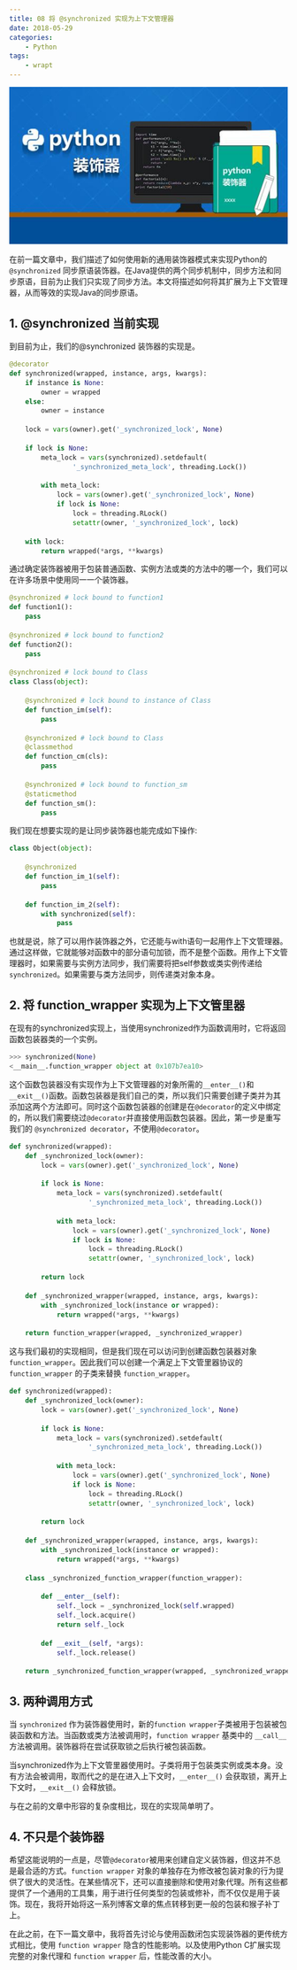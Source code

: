 ```yaml
---
title: 08 将 @synchronized 实现为上下文管理器
date: 2018-05-29
categories:
    - Python
tags:
    - wrapt
---
```

![Python decorator](/images/python/decorator.jpg)

在前一篇文章中，我们描述了如何使用新的通用装饰器模式来实现Python的 `@synchronized` 同步原语装饰器。在Java提供的两个同步机制中，同步方法和同步原语，目前为止我们只实现了同步方法。本文将描述如何将其扩展为上下文管理器，从而等效的实现Java的同步原语。
<!-- more -->

## 1. @synchronized 当前实现
到目前为止，我们的@synchronized 装饰器的实现是。

```python
@decorator
def synchronized(wrapped, instance, args, kwargs):
    if instance is None:
        owner = wrapped
    else:
        owner = instance  

    lock = vars(owner).get('_synchronized_lock', None)  

    if lock is None:
        meta_lock = vars(synchronized).setdefault(
                '_synchronized_meta_lock', threading.Lock())  

        with meta_lock:
            lock = vars(owner).get('_synchronized_lock', None)
            if lock is None:
                lock = threading.RLock()
                setattr(owner, '_synchronized_lock', lock)  

    with lock:
        return wrapped(*args, **kwargs)
```

通过确定装饰器被用于包装普通函数、实例方法或类的方法中的哪一个，我们可以在许多场景中使用同一一个装饰器。

```python
@synchronized # lock bound to function1
def function1():
    pass

@synchronized # lock bound to function2
def function2():
    pass

@synchronized # lock bound to Class
class Class(object):  

    @synchronized # lock bound to instance of Class
    def function_im(self):
        pass

    @synchronized # lock bound to Class
    @classmethod
    def function_cm(cls):
        pass

    @synchronized # lock bound to function_sm
    @staticmethod
    def function_sm():
        pass
```

我们现在想要实现的是让同步装饰器也能完成如下操作:

```python
class Object(object):  

    @synchronized
    def function_im_1(self):
        pass  

    def function_im_2(self):
        with synchronized(self):
            pass
```

也就是说，除了可以用作装饰器之外，它还能与with语句一起用作上下文管理器。通过这样做，它就能够对函数中的部分语句加锁，而不是整个函数。用作上下文管理器时，如果需要与实例方法同步，我们需要将把self参数或类实例传递给`synchronized`。如果需要与类方法同步，则传递类对象本身。

## 2. 将 function_wrapper 实现为上下文管里器
在现有的synchronized实现上，当使用synchronized作为函数调用时，它将返回函数包装器类的一个实例。

```python
>>> synchronized(None)
<__main__.function_wrapper object at 0x107b7ea10>
```

这个函数包装器没有实现作为上下文管理器的对象所需的`__enter__()`和`__exit__()`函数。函数包装器是我们自己的类，所以我们只需要创建子类并为其添加这两个方法即可。同时这个函数包装器的创建是在`@decorator`的定义中绑定的，所以我们需要绕过`@decorator`并直接使用函数包装器。因此，第一步是重写我们的 `@synchronized decorator`，不使用`@decorator`。

```python
def synchronized(wrapped):
    def _synchronized_lock(owner):
        lock = vars(owner).get('_synchronized_lock', None)

        if lock is None:
            meta_lock = vars(synchronized).setdefault(
                    '_synchronized_meta_lock', threading.Lock())

            with meta_lock:
                lock = vars(owner).get('_synchronized_lock', None)
                if lock is None:
                    lock = threading.RLock()
                    setattr(owner, '_synchronized_lock', lock)

        return lock

    def _synchronized_wrapper(wrapped, instance, args, kwargs):
        with _synchronized_lock(instance or wrapped):
            return wrapped(*args, **kwargs)

    return function_wrapper(wrapped, _synchronized_wrapper)
```

这与我们最初的实现相同，但是我们现在可以访问到创建函数包装器对象 `function_wrapper`。因此我们可以创建一个满足上下文管里器协议的 `function_wrapper` 的子类来替换 `function_wrapper`。

```python
def synchronized(wrapped):
    def _synchronized_lock(owner):
        lock = vars(owner).get('_synchronized_lock', None)

        if lock is None:
            meta_lock = vars(synchronized).setdefault(
                    '_synchronized_meta_lock', threading.Lock())

            with meta_lock:
                lock = vars(owner).get('_synchronized_lock', None)
                if lock is None:
                    lock = threading.RLock()
                    setattr(owner, '_synchronized_lock', lock)

        return lock

    def _synchronized_wrapper(wrapped, instance, args, kwargs):
        with _synchronized_lock(instance or wrapped):
            return wrapped(*args, **kwargs)

    class _synchronized_function_wrapper(function_wrapper):

        def __enter__(self):
            self._lock = _synchronized_lock(self.wrapped)
            self._lock.acquire()
            return self._lock

        def __exit__(self, *args):
            self._lock.release()

    return _synchronized_function_wrapper(wrapped, _synchronized_wrapper)
```

## 3. 两种调用方式
当 `synchronized` 作为装饰器使用时，新的`function wrapper`子类被用于包装被包装函数和方法。当函数或类方法被调用时，`function wrapper` 基类中的 `__call__` 方法被调用。装饰器将在尝试获取锁之后执行被包装函数。

当synchronized作为上下文管里器使用时。子类将用于包装类实例或类本身。没有方法会被调用，取而代之的是在进入上下文时，`__enter__()` 会获取锁，离开上下文时，`__exit__()` 会释放锁。

与在之前的文章中形容的复杂度相比，现在的实现简单明了。

## 4. 不只是个装饰器
希望这能说明的一点是，尽管`@decorator`被用来创建自定义装饰器，但这并不总是最合适的方式。`function wrapper` 对象的单独存在为修改被包装对象的行为提供了很大的灵活性。在某些情况下，还可以直接删除和使用对象代理。所有这些都提供了一个通用的工具集，用于进行任何类型的包装或修补，而不仅仅是用于装饰。现在，我将开始将这一系列博客文章的焦点转移到更一般的包装和猴子补丁上。

在此之前，在下一篇文章中，我将首先讨论与使用函数闭包实现装饰器的更传统方式相比，使用 `function wrapper` 隐含的性能影响。以及使用Python C扩展实现完整的对象代理和 `function wrapper` 后，性能改善的大小。

